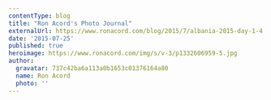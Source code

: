 ```yaml
---
contentType: blog
title: "Ron Acord's Photo Journal"
externalUrl: https://www.ronacord.com/blog/2015/7/albania-2015-day-1-4
date: '2015-07-25'
published: true
heroimage: https://www.ronacord.com/img/s/v-3/p1332606959-5.jpg
author:
  gravatar: 737c42ba6a113a0b1653c01376164a80
  name: Ron Acord
  photo: ''
---
```

